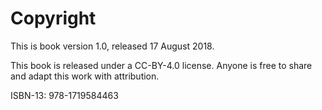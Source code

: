 
# Copyright

This is book version 1.0, released 17 August 2018.

This book is released under a CC-BY-4.0 license. Anyone is free to share and adapt this work with attribution.

ISBN-13: 978-1719584463
